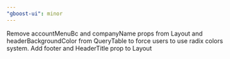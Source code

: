 ```yaml
---
"gboost-ui": minor
---
```


Remove accountMenuBc and companyName props from Layout and headerBackgroundColor from QueryTable to force users to use radix colors system. Add footer and HeaderTitle prop to Layout
